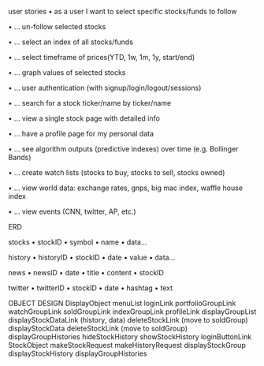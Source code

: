 user stories
• as a user I want to select specific stocks/funds to follow

• ... un-follow selected stocks

• ... select an index of all stocks/funds

• ... select timeframe of prices(YTD, 1w, 1m, 1y, start/end)

• ... graph values of selected stocks

• ... user authentication (with signup/login/logout/sessions)

• ... search for a stock ticker/name by ticker/name

• ... view a single stock page with detailed info

• ... have a profile page for my personal data

• ... see algorithm outputs (predictive indexes) over time (e.g. Bollinger Bands)

• ... create watch lists (stocks to buy, stocks to sell, stocks owned)

• ... view world data: exchange rates, gnps, big mac index, waffle house index

• ... view events (CNN, twitter, AP, etc.)


ERD

stocks
• stockID
• symbol
• name
• data...

history
• historyID
• stockID
• date
• value
• data...

news
• newsID
• date
• title
• content
• stockID

twitter
• twitterID
• stockID
• date
• hashtag
• text

OBJECT DESIGN
DisplayObject
	menuList
		loginLink
		portfolioGroupLink
		watchGroupLink
		soldGroupLink
		indexGroupLink
		profileLink
	displayGroupList
		displayStockDataLink (history, data)
		deleteStockLink (move to soldGroup)
	displayStockData
		deleteStockLink (move to soldGroup)
	displayGroupHistories
		hideStockHistory
		showStockHistory
	loginButtonLink
StockObject
	makeStockRequest
	makeHistoryRequest
	displayStockGroup
	displayStockHistory
	displayGroupHistories
